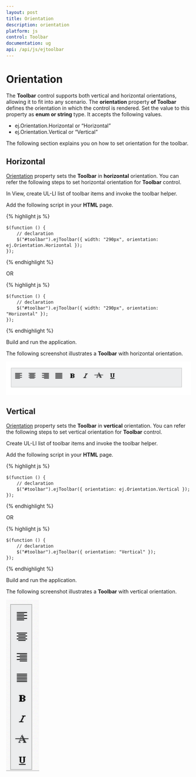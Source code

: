 ```yaml
---
layout: post
title: Orientation
description: orientation
platform: js
control: Toolbar
documentation: ug
api: /api/js/ejtoolbar
---
```


# Orientation

The **Toolbar** control supports both vertical and horizontal orientations, allowing it to fit into any scenario. The **orientation** property **of Toolbar** defines the orientation in which the control is rendered. Set the value to this property as **enum or string** type. It accepts the following values.

* ej.Orientation.Horizontal or “Horizontal”
* ej.Orientation.Vertical  or “Vertical”

The following section explains you on how to set orientation for the toolbar.

## Horizontal

[Orientation](https://help.syncfusion.com/api/js/ejtoolbar#members:orientation) property sets the **Toolbar** in **horizontal** orientation. You can refer the following steps to set horizontal orientation for **Toolbar** control.

In View, create UL-LI list of toolbar items and invoke the toolbar helper.

Add the following script in your **HTML** page.

{% highlight js %}

    $(function () {
        // declaration
        $("#toolbar").ejToolbar({ width: "290px", orientation: ej.Orientation.Horizontal });
    });

{% endhighlight %}

OR

{% highlight js %}

    $(function () {
        // declaration            
        $("#toolbar").ejToolbar({ width: "290px", orientation: "Horizontal" });
    });

{% endhighlight %}

Build and run the application.

The following screenshot illustrates a **Toolbar** with horizontal orientation.

![](/js/Toolbar/Orientation_images/Orientation_img1.png)

## Vertical

[Orientation](https://help.syncfusion.com/api/js/ejtoolbar#members:orientation) property sets the **Toolbar** in **vertical** orientation. You can refer the following steps to set vertical orientation for **Toolbar** control.

Create UL-LI list of toolbar items and invoke the toolbar helper.

Add the following script in your **HTML** page.


{% highlight js %}

    $(function () {
        // declaration
        $("#toolbar").ejToolbar({ orientation: ej.Orientation.Vertical });
    });

{% endhighlight %}

OR

{% highlight js %}

    $(function () {
        // declaration
        $("#toolbar").ejToolbar({ orientation: "Vertical" });
    });

{% endhighlight %}


Build and run the application.

The following screenshot illustrates a **Toolbar** with vertical orientation.

![](/js/Toolbar/Orientation_images/Orientation_img2.png)

